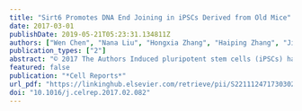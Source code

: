```yaml
---
title: "Sirt6 Promotes DNA End Joining in iPSCs Derived from Old Mice"
date: 2017-03-01
publishDate: 2019-05-21T05:23:31.134811Z
authors: ["Wen Chen", "Nana Liu", "Hongxia Zhang", "Haiping Zhang", "Jing Qiao", "Wenwen Jia", "Songcheng Zhu", "Zhiyong Mao", "Jiuhong Kang"]
publication_types: ["2"]
abstract: "© 2017 The Authors Induced pluripotent stem cells (iPSCs) have great potential for treating age-related diseases, but the genome integrity of iPSCs is critically important. Here, we demonstrate that non-homologous end joining (NHEJ), rather than homologous recombination (HR), is less efficient in iPSCs from old mice than young mice. We further find that Sirt6 is downregulated in iPSCs from old mice. Sirt6 directly binds to Ku80 and facilitates the Ku80/DNA-PKcs interaction, thus promoting DNA-PKcs phosphorylation at residue S2056, leading to efficient NHEJ. Rescue experiments show that introducing a combination of Sirt6 and the Yamanaka factors during reprogramming significantly promotes DNA double-strand break (DSB) repair by activating NHEJ in iPSCs derived from old mice. Thus, our study suggests a strategy to improve the quality of iPSCs derived from old donors by activating NHEJ and stabilizing the genome."
featured: false
publication: "*Cell Reports*"
url_pdf: "https://linkinghub.elsevier.com/retrieve/pii/S2211124717303029"
doi: "10.1016/j.celrep.2017.02.082"
---
```


